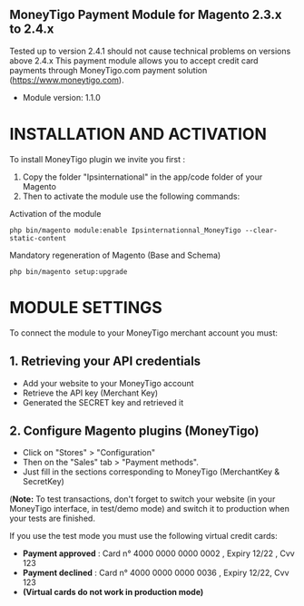 ## MoneyTigo Payment Module for Magento 2.3.x to 2.4.x 

Tested up to version 2.4.1 should not cause technical problems on versions above 2.4.x
This payment module allows you to accept credit card payments through MoneyTigo.com payment solution (https://www.moneytigo.com).


* Module version: 1.1.0

INSTALLATION AND ACTIVATION
===========================

To install MoneyTigo plugin we invite you first : 

1. Copy the folder "Ipsinternational" in the app/code folder of your Magento
2. Then to activate the module use the following commands: 

Activation of the module
```
php bin/magento module:enable Ipsinternationnal_MoneyTigo --clear-static-content
```
Mandatory regeneration of Magento (Base and Schema)
```
php bin/magento setup:upgrade
```

MODULE SETTINGS
===============
To connect the module to your MoneyTigo merchant account you must:

## 1. Retrieving your API credentials
  * Add your website to your MoneyTigo account
  * Retrieve the API key (Merchant Key)
  * Generated the SECRET key and retrieved it
## 2. Configure Magento plugins (MoneyTigo)
  * Click on "Stores" > "Configuration"
  * Then on the "Sales" tab > "Payment methods".
  * Just fill in the sections corresponding to MoneyTigo (MerchantKey & SecretKey)

(**Note:** To test transactions, don't forget to switch your website (in your MoneyTigo interface, in test/demo mode) and switch it to production when your tests are finished.

If you use the test mode you must use the following virtual credit cards:
* **Payment approved** : Card n° 4000 0000 0000 0002 , Expiry 12/22 , Cvv 123
* **Payment declined** : Card n° 4000 0000 0000 0036 , Expiry 12/22, Cvv 123
* **(Virtual cards do not work in production mode)**

